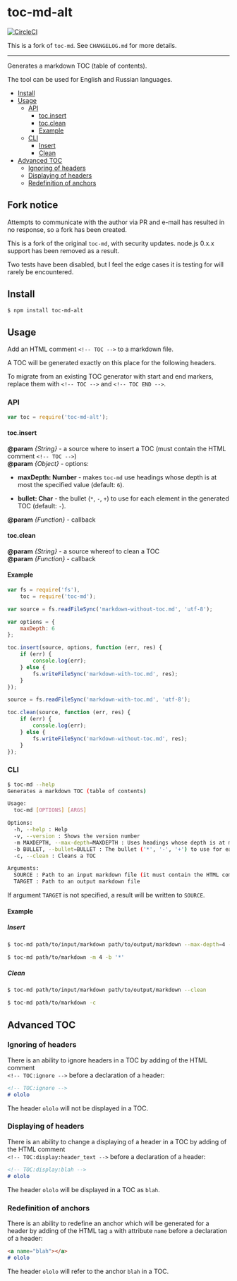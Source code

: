# toc-md-alt

[![CircleCI](https://circleci.com/gh/theogravity/toc-md.svg?style=svg)](https://circleci.com/gh/theogravity/toc-md)

This is a fork of `toc-md`. See `CHANGELOG.md` for more details.

---

Generates a markdown TOC (table of contents).

The tool can be used for English and Russian languages.

<!-- TOC -->
- [Install](#install)
- [Usage](#usage)
  - [API](#api)
    - [toc.insert](#tocinsert)
    - [toc.clean](#tocclean)
    - [Example](#example)
  - [CLI](#cli)
    - [Insert](#insert)
    - [Clean](#clean)
- [Advanced TOC](#advanced-toc)
  - [Ignoring of headers](#ignoring-of-headers)
  - [Displaying of headers](#displaying-of-headers)
  - [Redefinition of anchors](#redefinition-of-anchors)

<!-- TOC END -->

## Fork notice

Attempts to communicate with the author via PR and e-mail has resulted in no response, so a fork has been created.

This is a fork of the original `toc-md`, with security updates. node.js 0.x.x support has been removed as a result.

Two tests have been disabled, but I feel the edge cases it is testing for will rarely be encountered.

## Install

```bash
$ npm install toc-md-alt
```

## Usage

Add an HTML comment `<!-- TOC -->` to a markdown file.

A TOC will be generated exactly on this place for the following headers.

To migrate from an existing TOC generator with start and end markers, replace them with `<!-- TOC -->` and `<!-- TOC END -->`.

### API

```js
var toc = require('toc-md-alt');
```

#### toc.insert

**@param** *{String}* - a source where to insert a TOC (must contain the HTML comment `<!-- TOC -->`)<br>
**@param** *{Object}* - options:<br>

 * **maxDepth: Number** - makes `toc-md` use headings whose depth is at most the specified value (default: `6`).

 * **bullet: Char** - the bullet (`*`, `-`, `+`) to use for each element in the generated TOC (default: `-`).

**@param** *{Function}* - callback

#### toc.clean

**@param** *{String}* - a source whereof to clean a TOC<br>
**@param** *{Function}* - callback

#### Example

```js
var fs = require('fs'),
    toc = require('toc-md');

var source = fs.readFileSync('markdown-without-toc.md', 'utf-8');

var options = {
    maxDepth: 6
};

toc.insert(source, options, function (err, res) {
    if (err) {
        console.log(err);
    } else {
        fs.writeFileSync('markdown-with-toc.md', res);
    }
});

source = fs.readFileSync('markdown-with-toc.md', 'utf-8');

toc.clean(source, function (err, res) {
    if (err) {
        console.log(err);
    } else {
        fs.writeFileSync('markdown-without-toc.md', res);
    }
});
```

### CLI

```bash
$ toc-md --help
Generates a markdown TOC (table of contents)

Usage:
  toc-md [OPTIONS] [ARGS]

Options:
  -h, --help : Help
  -v, --version : Shows the version number
  -m MAXDEPTH, --max-depth=MAXDEPTH : Uses headings whose depth is at most the specified value (default: 6)
  -b BULLET, --bullet=BULLET : The bullet ('*', '-', '+') to use for each element in the generated TOC (default: '-')
  -c, --clean : Cleans a TOC

Arguments:
  SOURCE : Path to an input markdown file (it must contain the HTML comment <!-- TOC -->) (required)
  TARGET : Path to an output markdown file
```

If argument `TARGET` is not specified, a result will be written to `SOURCE`.

<!-- TOC:ignore -->
#### Example

##### Insert

```bash
$ toc-md path/to/input/markdown path/to/output/markdown --max-depth=4 --bullet='*'

$ toc-md path/to/markdown -m 4 -b '*'
```

##### Clean

```bash
$ toc-md path/to/input/markdown path/to/output/markdown --clean

$ toc-md path/to/markdown -c
```

## Advanced TOC

### Ignoring of headers

There is an ability to ignore headers in a TOC by adding of the HTML comment<br>`<!-- TOC:ignore -->` before a declaration of a header:

```md
<!-- TOC:ignore -->
# ololo
```

The header `ololo` will not be displayed in a TOC.

### Displaying of headers

There is an ability to change a displaying of a header in a TOC by adding of the HTML comment<br>`<!-- TOC:display:header_text -->` before a declaration of a header:

```md
<!-- TOC:display:blah -->
# ololo
```

The header `ololo` will be displayed in a TOC as `blah`.

### Redefinition of anchors

There is an ability to redefine an anchor which will be generated for a header by adding of the HTML tag `a` with attribute `name` before a declaration of a header:

```md
<a name="blah"></a>
# ololo
```

The header `ololo` will refer to the anchor `blah` in a TOC.

